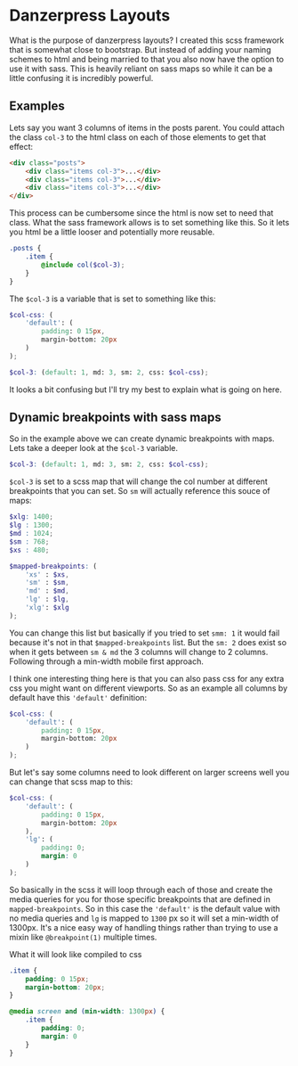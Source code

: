 # Danzerpress Layouts
What is the purpose of danzerpress layouts? I created this scss framework that is somewhat close to bootstrap. But instead of adding your naming schemes to html and being married to that you also now have the option to use it with sass. This is heavily reliant on sass maps so while it can be a little confusing it is incredibly powerful.

## Examples

Lets say you want 3 columns of items in the posts parent. You could attach the class `col-3` to the html class on each of those elements to get that effect:

```html
<div class="posts">
    <div class="items col-3">...</div>
    <div class="items col-3">...</div>
    <div class="items col-3">...</div>
</div>
```

This process can be cumbersome since the html is now set to need that class. What the sass framework allows is to set something like this. So it lets you html be a little looser and potentially more reusable.

```scss
.posts {
    .item {
        @include col($col-3);
    }
}
```

The `$col-3` is a variable that is set to something like this: 

```scss
$col-css: (
    'default': (
        padding: 0 15px,
        margin-bottom: 20px
    )
);

$col-3: (default: 1, md: 3, sm: 2, css: $col-css);
```

It looks a bit confusing but I'll try my best to explain what is going on here.

## Dynamic breakpoints with sass maps
So in the example above we can create dynamic breakpoints with maps. Lets take a deeper look at the `$col-3` variable.

```scss
$col-3: (default: 1, md: 3, sm: 2, css: $col-css);
```

`$col-3` is set to a scss map that will change the col number at different breakpoints that you can set. So `sm` will actually reference this souce of maps:

```scss
$xlg: 1400; 
$lg : 1300;
$md : 1024;
$sm : 768;
$xs : 480;

$mapped-breakpoints: (
    'xs' : $xs,
    'sm' : $sm,
    'md' : $md,
    'lg' : $lg,
    'xlg': $xlg
);
```

You can change this list but basically if you tried to set `smm: 1` it would fail because it's not in that `$mapped-breakpoints` list. But the `sm: 2` does exist so when it gets between `sm & md` the 3 columns will change to 2 columns. Following through a min-width mobile first approach.

I think one interesting thing here is that you can also pass css for any extra css you might want on different viewports. So as an example all columns by default have this `'default'` definition:

```scss
$col-css: (
    'default': (
        padding: 0 15px,
        margin-bottom: 20px
    )
);
```

But let's say some columns need to look different on larger screens well you can change that scss map to this:

```scss
$col-css: (
    'default': (
        padding: 0 15px,
        margin-bottom: 20px
    ),
    'lg': (
        padding: 0;
        margin: 0
    )
);
```

So basically in the scss it will loop through each of those and create the media queries for you for those specific breakpoints that are defined in `mapped-breakpoints`. So in this case the `'default'` is the default value with no media queries and `lg` is mapped to `1300` px so it will set a min-width of 1300px. It's a nice easy way of handling things rather than trying to use a mixin like `@breakpoint(1)` multiple times.

What it will look like compiled to css
```css
.item {
    padding: 0 15px;
    margin-bottom: 20px;
}

@media screen and (min-width: 1300px) {
    .item {
        padding: 0;
        margin: 0
    }
}
```